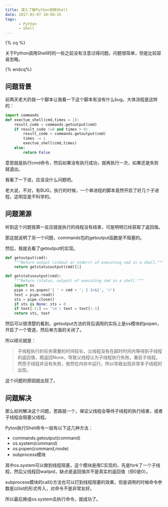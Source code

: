 ```yaml
---
title: 深入了解Python调用Shell
date: 2017-03-07 18:50:15
tags: 
      - Python
      - Shell
---
```


{% cq %}

​	关于Python调用Shell时的一些之前没有注意过得问题。问题很简单，但是比较容易忽略。

{% endcq%}

<!-- more -->

## 问题背景

前两天老大扔我一个脚本让我看一下这个脚本有没有什么bug，大体流程是这样的：

```python
import commands 
def exectue_shell(cmd,times = 1):
    result_code = commands.getoutput(cmd)
    if result_code !=0 and times > 0:
        result_code = commands.getoutput(cmd)
        times -= 1
        exectue_shell(cmd,times)
    else:
        return False
```

意思就是执行cmd命令，然后如果没有执行成功，就再执行一次，如果还是失败就退出。

我看了一下说，应该没什么问题吧。

老大说，不对，有BUG，执行的时候，一个单进程的脚本竟然开启了好几个子进程，这明显是不科学的。

## 问题溯源

听到这个问题我第一反应就是执行的线程没有结束，可是明明已经获取了返回值。

那这就说明了另一个问题，commands包的getoutput函数是不阻塞的。

然后，我就去看了getoutput的实现。

```python
def getoutput(cmd):
    """Return output (stdout or stderr) of executing cmd in a shell."""
    return getstatusoutput(cmd)[1]
```

```python
def getstatusoutput(cmd):
    """Return (status, output) of executing cmd in a shell."""
    import os
    pipe = os.popen('{ ' + cmd + '; } 2>&1', 'r')
    text = pipe.read()
    sts = pipe.close()
    if sts is None: sts = 0
    if text[-1:] == '\n': text = text[:-1]
    return sts, text
```

然后可以很清楚的看到，getoutput方法的背后调用的实际上是os模块的popen，开启了一个管道，然后单方面的关闭了。

所以结论就是：

> 子线程执行的任务需要的时间较长，父线程没有在超时时间内等待到子线程的返回值，既返回None，导致父线程认为子线程执行失败，重启子线程。然而子线程并没有失败，依然在内存中运行。所以导致出现非常多子线程的出现。

这个问题的原因就出现了。

## 问题解决

那么如何解决这个问题，思路就一个，保证父线程会等待子线程的执行结束，或者子线程会阻塞父线程。

Pyton执行Shell命令一般有以下这几种方法：

- commands.getoutput(command)
- os.system(command)
- os.popen(command,mode)
- subprocess模块

其中os.system可以做到线程阻塞，这个模块是用C实现的，先是fork了一个子线程，然后父线程回waitpid，缺点是返回值并不是真实的返回值（但0是0）。

subprocess模块的call()方法也可以打到线程阻塞的效果，但是调用的时候命令参数是以list的形式传入，对命令不是非常友好。

所以最后换成os.system去执行命令，就成功了。